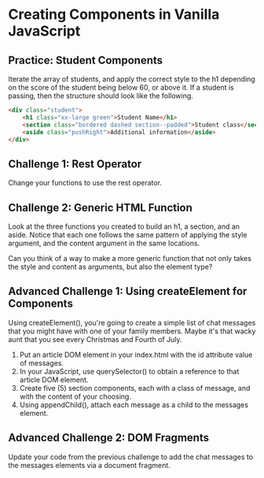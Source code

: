 # Creating Components in Vanilla JavaScript

## Practice: Student Components
Iterate the array of students, and apply the correct style to the h1 depending on the score of the student being below 60, or above it. If a student is passing, then the structure should look like the following.

```html
<div class="student">
    <h1 class="xx-large green">Student Name</h1>
    <section class="bordered dashed section--padded">Student class</section>
    <aside class="pushRight">Additional information</aside>
</div>
```

## Challenge 1: Rest Operator
Change your functions to use the rest operator.

## Challenge 2: Generic HTML Function
Look at the three functions you created to build an h1, a section, and an aside. Notice that each one follows the same pattern of applying the style argument, and the content argument in the same locations.

Can you think of a way to make a more generic function that not only takes the style and content as arguments, but also the element type?

## Advanced Challenge 1: Using createElement for Components
Using createElement(), you're going to create a simple list of chat messages that you might have with one of your family members. Maybe it's that wacky aunt that you see every Christmas and Fourth of July.

  1. Put an article DOM element in your index.html with the id attribute value of messages.
  1. In your JavaScript, use querySelector() to obtain a reference to that article DOM element.
  1. Create five (5) section components, each with a class of message, and with the content of your choosing.
  1. Using appendChild(), attach each message as a child to the messages element.
  
## Advanced Challenge 2: DOM Fragments
Update your code from the previous challenge to add the chat messages to the messages elements via a document fragment.
